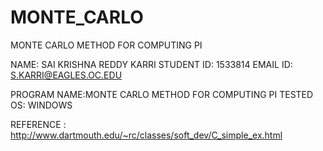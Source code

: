 # MONTE_CARLO
MONTE CARLO METHOD FOR COMPUTING PI




NAME: SAI KRISHNA REDDY KARRI 
STUDENT ID: 1533814
EMAIL ID: S.KARRI@EAGLES.OC.EDU

PROGRAM NAME:MONTE CARLO METHOD FOR COMPUTING PI
TESTED OS: WINDOWS


REFERENCE : http://www.dartmouth.edu/~rc/classes/soft_dev/C_simple_ex.html
